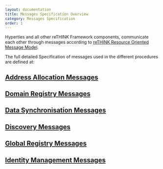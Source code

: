 ```yaml
---
layout: documentation
title: Messages Specification Overview
category: Messages Specification
order: 1
---
```


Hyperties and all other reTHINK Framework components, communicate each other through messages according to [reTHINK Resource Oriented Message Model](../../datamodel/core/message/readme/).

The full detailed Specification of messages used in the different procedures are defined at:

## [Address Allocation Messages](address-allocation-messages.md)

## [Domain Registry Messages](registration-messages.md)

## [Data Synchronisation Messages](data-sync-messages.md)

## [Discovery Messages](discovery-messages.md)

## [Global Registry Messages](global-registry-messages.md)

## [Identity Management Messages](identity-management-messages.md)
